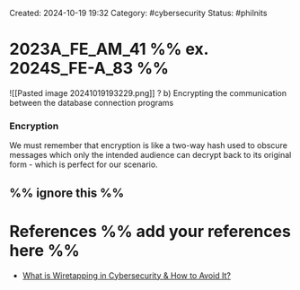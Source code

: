 Created: 2024-10-19 19:32
Category: #cybersecurity 
Status: #philnits



# 2023A_FE_AM_41 %% ex. 2024S_FE-A_83 %%


![[Pasted image 20241019193229.png]]
? 
b) Encrypting the communication between the database connection programs
### Encryption

We must remember that encryption is like a two-way hash used to obscure messages which only the intended audience can decrypt back to its original form - which is perfect for our scenario.



%% ignore this %%
---









# References %% add your references here %%
- [What is Wiretapping in Cybersecurity & How to Avoid It?](https://www.infosectrain.com/blog/what-is-wiretapping-in-cybersecurity/)